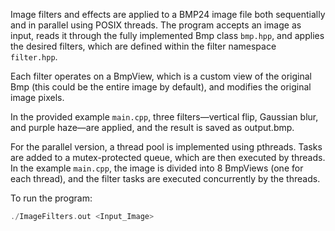 Image filters and effects are applied to a BMP24 image file both sequentially and in parallel using POSIX threads. The program accepts an image as input, reads it through the fully implemented Bmp class `bmp.hpp`, and applies the desired filters, which are defined within the filter namespace `filter.hpp`.

Each filter operates on a BmpView, which is a custom view of the original Bmp (this could be the entire image by default), and modifies the original image pixels.

In the provided example `main.cpp`, three filters—vertical flip, Gaussian blur, and purple haze—are applied, and the result is saved as output.bmp.

For the parallel version, a thread pool is implemented using pthreads. Tasks are added to a mutex-protected queue, which are then executed by threads. In the example `main.cpp`, the image is divided into 8 BmpViews (one for each thread), and the filter tasks are executed concurrently by the threads.

To run the program:
```CPP
./ImageFilters.out <Input_Image>
```
